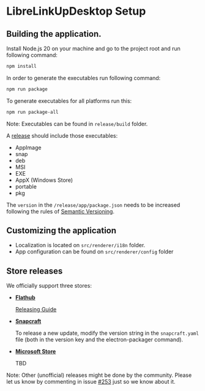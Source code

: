 # LibreLinkUpDesktop Setup

## Building the application.

Install Node.js 20 on your machine and go to the project root and run following command:

```bash
npm install
```

In order to generate the executables run following command:

```bash
npm run package
```

To generate executables for all platforms run this:

```bash
npm run package-all
```

Note: Executables can be found in `release/build` folder.

A [release](https://github.com/Crazy-Marvin/LibreLinkUpDesktop/releases)
should include those executables:
- AppImage
- snap
- deb
- MSI
- EXE
- AppX (Windows Store)
- portable
- pkg

The ```version``` in the ```/release/app/package.json``` needs to be
increased following the rules of [Semantic Versioning](https://semver.org/).

## Customizing the application

- Localization is located on `src/renderer/i18n` folder.
- App configuration can be found on `src/renderer/config` folder

## Store releases

We officially support three stores:

- **[Flathub](https://flathub.org/apps/rocks.poopjournal.librelinkupdesktop)**

  [Releasing Guide](./UPDATING-FLATHUB-RELEASE.md)

- **[Snapcraft](https://snapcraft.io/librelinkupdesktop)**

  To release a new update, modify the version string in the `snapcraft.yaml` file (both in the version key and the electron-packager command).
  
- **[Microsoft Store](https://www.microsoft.com/store/apps/9N5RKKLQM5C9)**

  TBD

Note: Other (unofficial) releases might be done by the community. Please let us know by commenting in issue [#253](https://github.com/Crazy-Marvin/LibreLinkUpDesktop/issues/253) just so we know about it.  
